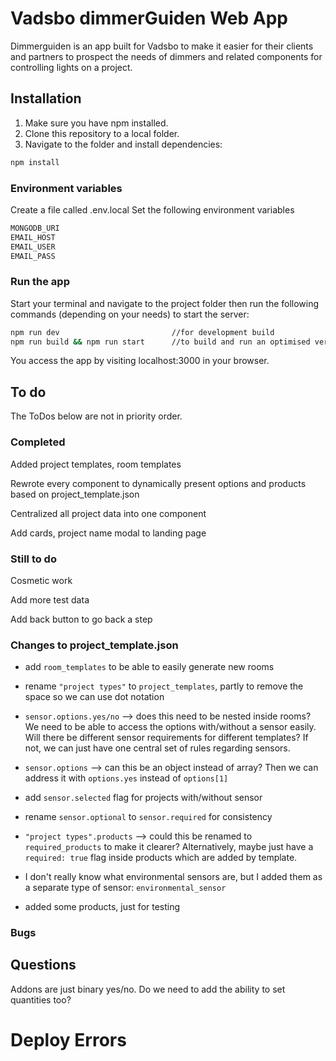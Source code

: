 # Vadsbo dimmerGuiden Web App

Dimmerguiden is an app built for Vadsbo to make it easier for their clients and partners to prospect the needs of dimmers and related components for controlling lights on a project.

## Installation

1. Make sure you have npm installed.
2. Clone this repository to a local folder.
3. Navigate to the folder and install dependencies:

```bash
npm install
```

### Environment variables

Create a file called .env.local
Set the following environment variables

```bash
MONGODB_URI
EMAIL_HOST
EMAIL_USER
EMAIL_PASS
```

### Run the app

Start your terminal and navigate to the project folder then run the following commands (depending on your needs) to start the server:

```bash
npm run dev                         //for development build
npm run build && npm run start      //to build and run an optimised version.
```

You access the app by visiting localhost:3000 in your browser.

## To do

The ToDos below are not in priority order.

### Completed

Added project templates, room templates

Rewrote every component to dynamically present options and products based on project_template.json

Centralized all project data into one component

Add cards, project name modal to landing page

### Still to do

Cosmetic work

Add more test data

Add back button to go back a step

### Changes to project_template.json

-   add `room_templates` to be able to easily generate new rooms

-   rename `"project types"` to `project_templates`, partly to remove the space so we can use dot notation

-   `sensor.options.yes/no` --> does this need to be nested inside rooms? We need to be able to access the options with/without a sensor easily.
    Will there be different sensor requirements for different templates? If not, we can just have one central set of rules regarding sensors.

-   `sensor.options` --> can this be an object instead of array? Then we can address it with `options.yes` instead of `options[1]`

-   add `sensor.selected` flag for projects with/without sensor

-   rename `sensor.optional` to `sensor.required` for consistency

-   `"project types".products` --> could this be renamed to `required_products` to make it clearer? Alternatively, maybe just have a `required: true` flag inside products which are added by template.

-   I don't really know what environmental sensors are, but I added them as a separate type of sensor: `environmental_sensor`

-   added some products, just for testing

### Bugs

## Questions

Addons are just binary yes/no. Do we need to add the ability to set quantities too?

# Deploy Errors
